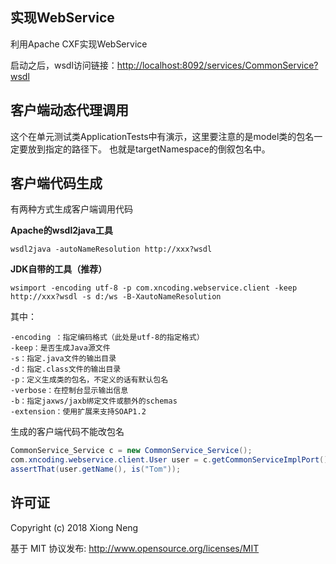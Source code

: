 ## 实现WebService

利用Apache CXF实现WebService

启动之后，wsdl访问链接：<http://localhost:8092/services/CommonService?wsdl>

## 客户端动态代理调用

这个在单元测试类ApplicationTests中有演示，这里要注意的是model类的包名一定要放到指定的路径下。
也就是targetNamespace的倒叙包名中。

## 客户端代码生成

有两种方式生成客户端调用代码

**Apache的wsdl2java工具**

```
wsdl2java -autoNameResolution http://xxx?wsdl
```

**JDK自带的工具（推荐）**

```
wsimport -encoding utf-8 -p com.xncoding.webservice.client -keep http://xxx?wsdl -s d:/ws -B-XautoNameResolution
```

其中：

```
-encoding ：指定编码格式（此处是utf-8的指定格式）
-keep：是否生成Java源文件
-s：指定.java文件的输出目录
-d：指定.class文件的输出目录
-p：定义生成类的包名，不定义的话有默认包名
-verbose：在控制台显示输出信息
-b：指定jaxws/jaxb绑定文件或额外的schemas
-extension：使用扩展来支持SOAP1.2
```

生成的客户端代码不能改包名

``` java
CommonService_Service c = new CommonService_Service();
com.xncoding.webservice.client.User user = c.getCommonServiceImplPort().getUser("Tom");
assertThat(user.getName(), is("Tom"));
```

## 许可证

Copyright (c) 2018 Xiong Neng

基于 MIT 协议发布: <http://www.opensource.org/licenses/MIT>
